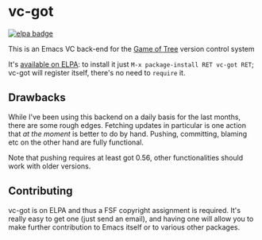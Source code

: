 # vc-got

[![elpa badge](https://elpa.gnu.org/packages/vc-got.svg)][elpa]

This is an Emacs VC back-end for the [Game of
Tree](http://gameoftrees.org/) version control system

It's [available on ELPA][elpa]: to install it just `M-x package-install
RET vc-got RET`; vc-got will register itself, there's no need to
`require` it.

[elpa]: http://elpa.gnu.org/packages/vc-got.html


## Drawbacks

While I've been using this backend on a daily basis for the last
months, there are some rough edges.  Fetching updates in particular is
one action that *at the moment* is better to do by hand.  Pushing,
committing, blaming etc on the other hand are fully functional.

Note that pushing requires at least got 0.56, other functionalities
should work with older versions.


## Contributing

vc-got is on ELPA and thus a FSF copyright assignment is required.
It's really easy to get one (just send an email), and having one will
allow you to make further contribution to Emacs itself or to various
other packages.

